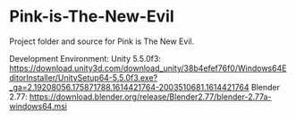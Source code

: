 # Pink-is-The-New-Evil
Project folder and source for Pink is The New Evil.

Development Environment:
Unity 5.5.0f3: https://download.unity3d.com/download_unity/38b4efef76f0/Windows64EditorInstaller/UnitySetup64-5.5.0f3.exe?_ga=2.19208056.175871788.1614421764-2003510681.1614421764
Blender 2.77: https://download.blender.org/release/Blender2.77/blender-2.77a-windows64.msi